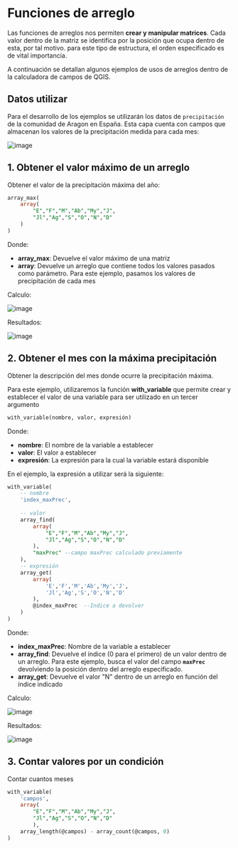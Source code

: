 # Funciones de arreglo

Las funciones de arreglos nos permiten **crear y manipular matrices**. Cada valor dentro de la matriz se identifica por la posición que ocupa dentro de esta, por tal motivo. para este tipo de estructura, el orden especificado es de vital importancia.

A continuación se detallan algunos ejemplos de usos de arreglos dentro de la calculadora de campos de QGIS.

## Datos utilizar

Para el desarrollo de los ejemplos se utilizarán los datos de `precipitación` de la comunidad de Aragon en España. Esta capa cuenta con campos que almacenan los valores de la precipitación medida para cada mes:

![image](https://user-images.githubusercontent.com/88239150/227383279-d40efb07-ec98-4142-9617-1c967f5edf55.png)

## 1. Obtener el valor máximo de un arreglo

Obtener el valor de la precipitación máxima del año:

```sql
array_max(
	array(
		"E","F","M","Ab","My","J",	
		"Jl","Ag","S","O","N","D"
	)
)
```

Donde:

* **array_max**: Devuelve el valor máximo de una matriz
* **array**: Devuelve un arreglo que contiene todos los valores pasados como parámetro. Para este ejemplo, pasamos los valores de precipitación de cada mes

Calculo:

![image](https://user-images.githubusercontent.com/88239150/227384907-2a8a334b-7b4c-44bb-841c-47ff207e9ae9.png)

Resultados:

![image](https://user-images.githubusercontent.com/88239150/227385052-080d31d4-10ea-49fd-bfea-ae5fe62a67cc.png)

## 2. Obtener el mes con la máxima precipitación

Obtener la descripción del mes donde ocurre la precipitación máxima. 

Para este ejemplo, utilizaremos la función **with_variable** que permite crear y establecer el valor de una variable para ser utilizado en un tercer argumento

```sql
with_variable(nombre, valor, expresión)
```

Donde:

* **nombre**: El nombre de la variable a establecer
* **valor**: El valor a establecer
* **expresión**: La expresión para la cual la variable estará disponible

En el ejemplo, la expresión a utilizar será la siguiente:

```sql
with_variable(
	-- nombre
	'index_maxPrec',
	
	-- valor
	array_find(
		array(
			"E","F","M","Ab","My","J",	
			"Jl","Ag","S","O","N","D"
		),
		"maxPrec" --campo maxPrec calculado previamente
	),
	-- expresión
	array_get(
		array(
			'E','F','M','Ab','My','J',
			'Jl','Ag','S','O','N','D'
		),
		@index_maxPrec  --Indice a devolver
	)
)
```

Donde:

* **index_maxPrec**: Nombre de la variable a establecer
* **array_find**: Devuelve el índice (0 para el primero) de un valor dentro de un arreglo. Para este ejemplo, busca el valor del campo **`maxPrec`** devolviendo la posición dentro del arreglo especificado.
* **array_get**: Devuelve el valor "N" dentro de un arreglo en función del índice indicado

Calculo:

![image](https://user-images.githubusercontent.com/88239150/227388339-e183624c-fe47-4066-a1fb-4ca62201d63d.png)

Resultados:

![image](https://user-images.githubusercontent.com/88239150/227388453-7f7e03ca-1bc3-479d-89b6-b0341ff8ccc7.png)

## 3. Contar valores por un condición

Contar cuantos meses 

```sql
with_variable(
	'campos',
	array(
		"E","F","M","Ab","My","J",		  
		"Jl","Ag","S","O","N","D"
		),
	array_length(@campos) - array_count(@campos, 0)
)
```
